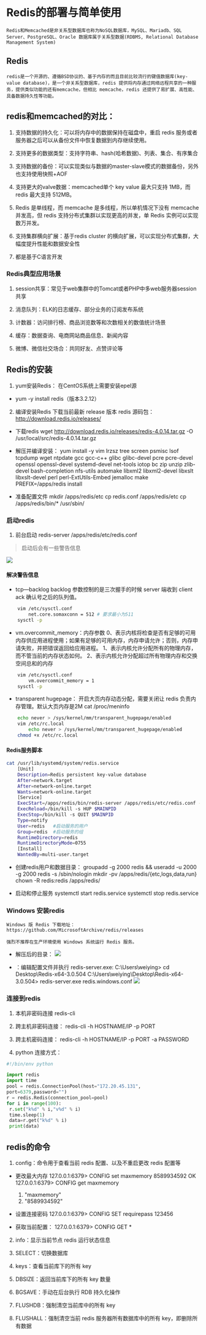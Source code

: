 # Redis的部署与简单使用
	Redis和Memcached是非关系型数据库也称为NoSQL数据库，MySQL、Mariadb、SQL Server、PostgreSQL、Oracle 数据库属于关系型数据(RDBMS, Relational Database Management System)
## Redis
	redis是一个开源的、遵循BSD协议的、基于内存的而且目前比较流行的键值数据库(key-value database)，是一个非关系型数据库，redis 提供将内存通过网络远程共享的一种服务，提供类似功能的还有memcache，但相比 memcache，redis 还提供了易扩展、高性能、具备数据持久性等功能。

## redis和memcached的对比：

1. 支持数据的持久化：可以将内存中的数据保持在磁盘中，重启 redis 服务或者服务器之后可以从备份文件中恢复数据到内存继续使用。

2. 支持更多的数据类型：支持字符串、hash(哈希数据)、列表、集合、有序集合

3. 支持数据的备份：可以实现类似与数据的master-slave模式的数据备份，另外也支持使用快照+AOF

4. 支持更大的valve数据：memcached单个 key value 最大只支持 1MB，而 redis 最大支持 512MB。

5. Redis 是单线程，而 memcache 是多线程，所以单机情况下没有 memcache 并发高，但 redis 支持分布式集群以实现更高的并发，单 Redis 实例可以实现数万并发。

6. 支持集群横向扩展：基于redis cluster 的横向扩展，可以实现分布式集群，大幅度提升性能和数据安全性

7. 都是基于C语言开发

### Redis典型应用场景

1. session共享：常见于web集群中的Tomcat或者PHP中多web服务器session共享

2. 消息队列：ELK的日志缓存、部分业务的订阅发布系统

3. 计数器：访问排行榜、商品浏览数等和次数相关的数值统计场景

4. 缓存：数据查询、电商网站商品信息、新闻内容

5. 微博、微信社交场合：共同好友、点赞评论等


## Redis的安装

1. yum安装Redis：
	在CentOS系统上需要安装epel源

-  yum -y install redis（版本3.2.12）

2. 编译安装Redis
	下载当前最新 release 版本 redis 源码包：http://download.redis.io/releases/

- 下载redis
	wget http://download.redis.io/releases/redis-4.0.14.tar.gz -O /usr/local/src/redis-4.0.14.tar.gz

- 解压并编译安装：
	yum install -y vim lrzsz tree screen psmisc lsof tcpdump wget ntpdate gcc gcc-c++ glibc glibc-devel pcre pcre-devel openssl openssl-devel systemd-devel net-tools iotop bc zip unzip zlib-devel bash-completion nfs-utils automake libxml2 libxml2-devel libxslt libxslt-devel perl perl-ExtUtils-Embed jemalloc
	make PREFIX=/apps/redis install

- 准备配置文件
	mkdir /apps/redis/etc
	cp redis.conf /apps/redis/etc
	cp /apps/redis/bin/* /usr/sbin/

### 启动redis

1. 前台启动
	redis-server /apps/redis/etc/redis.conf

> 启动后会有一些警告信息

[![](images/redis_waring.png)](http://aishad.top/wordpress/wp-content/uploads/2019/06/redis_waring.png)

#### 解决警告信息

- tcp—backlog
	backlog 参数控制的是三次握手的时候 server 端收到 client ack 确认号之后的队列值。
```bash
	vim /etc/sysctl.conf
		net.core.somaxconn = 512 # 要求最小为511
	sysctl -p
```

- vm.overcommit_memory：内存参数
	0、表示内核将检查是否有足够的可用内存供应用进程使用；如果有足够的可用内存，内存申请允许；否则，内存申请失败，并把错误返回给应用进程。
	1、表示内核允许分配所有的物理内存，而不管当前的内存状态如何。
	2、表示内核允许分配超过所有物理内存和交换空间总和的内存
```bash
	vim /etc/sysctl.conf
		vm.overcommit_memory = 1
	sysctl -p
```
- transparent hugepage：
	开启大页内存动态分配，需要关闭让 redis 负责内存管理。默认大页内存是2M cat /proc/meninfo 
```bash
	echo never > /sys/kernel/mm/transparent_hugepage/enabled
	vim /etc/rc.local
		echo never > /sys/kernel/mm/transparent_hugepage/enabled
	chmod +x /etc/rc.local
```


#### Redis服务脚本
```bash
cat /usr/lib/systemd/system/redis.service
	[Unit]
	Description=Redis persistent key-value database
	After=network.target
	After=network-online.target
	Wants=network-online.target
	[Service]
	ExecStart=/apps/redis/bin/redis-server /apps/redis/etc/redis.conf --supervised systemd
	ExecReload=/bin/kill -s HUP $MAINPID
	ExecStop=/bin/kill -s QUIT $MAINPID
	Type=notify
	User=redis   #启动服务的用户
	Group=redis  #启动服务的组
	RuntimeDirectory=redis
	RuntimeDirectoryMode=0755
	[Install]
	WantedBy=multi-user.target
```

- 创建redis用户和数据目录：
	groupadd -g 2000 redis && useradd -u 2000 -g 2000 redis -s /sbin/nologin
	mkdir -pv /apps/redis/{etc,logs,data,run}
	chown -R redis:redis /apps/redis/

- 启动和停止服务
	systemctl start redis.service
	systemctl stop redis.service


### Windows 安装redis
	Windows 版 Redis 下载地址：https://github.com/MicrosoftArchive/redis/releases
	
	强烈不推荐在生产环境使用 Windows 系统运行 Redis 服务。

- 解压后的目录：
[![](images/win_redis1.png)](http://aishad.top/wordpress/wp-content/uploads/2019/06/win_redis1.png)

- ：编辑配置文件并执行 redis-server.exe: 
	C:\Users\weiying> cd Desktop\Redis-x64-3.0.504
	C:\Users\weiying\Desktop\Redis-x64-3.0.504> redis-server.exe redis.windows.conf
[![](images/start_redis.png)](http://aishad.top/wordpress/wp-content/uploads/2019/06/start_redis.png)

### 连接到redis

1. 本机非密码连接
	 redis-cli

2. 跨主机非密码连接：
	redis-cli -h HOSTNAME/IP -p PORT

3. 跨主机密码连接：
	redis-cli -h HOSTNAME/IP -p PORT -a PASSWORD

4. python 连接方式： 
```python
#!/bin/env python

import redis
import time
pool = redis.ConnectionPool(host="172.20.45.131",
port=6379,password="")
r = redis.Redis(connection_pool=pool)
for i in range(100):
 r.set("k%d" % i,"v%d" % i)
 time.sleep(1)
 data=r.get("k%d" % i)
 print(data)
```

## redis的命令

1. config：命令用于查看当前 redis 配置、以及不重启更改 redis 配置等

- 更改最大内存
	127.0.0.1:6379> CONFIG set maxmemory 8589934592
	OK
	127.0.0.1:6379> CONFIG get maxmemory
	1) "maxmemory"
	2) "8589934592"

- 设置连接密码
	127.0.0.1:6379> CONFIG SET requirepass 123456

- 获取当前配置：
	127.0.0.1:6379> CONFIG GET *

2. info：显示当前节点 redis 运行状态信息

3. SELECT：切换数据库

4. keys：查看当前库下的所有 key

5. DBSIZE：返回当前库下的所有 key 数量

6. BGSAVE：手动在后台执行 RDB 持久化操作

7. FLUSHDB：强制清空当前库中的所有 key

8. FLUSHALL：强制清空当前 redis 服务器所有数据库中的所有 key，即删除所有数据
